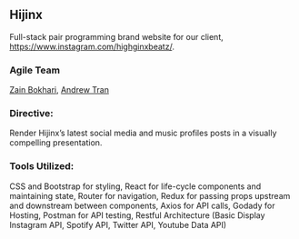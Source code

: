 


## Hijinx
Full-stack pair programming brand website for our client, https://www.instagram.com/highginxbeatz/.

### Agile Team
[Zain Bokhari](https://github.com/zbokhari), [Andrew Tran](https://github.com/andrewtronn)

### Directive:
Render Hijinx’s latest social media and music profiles posts in a visually compelling presentation.

### Tools Utilized:
CSS and Bootstrap for styling, React for life-cycle components and maintaining state, Router for navigation, Redux for passing props upstream and downstream between components, Axios for API calls, Godady for Hosting, Postman for API testing, Restful Architecture (Basic Display Instagram API, Spotify API, Twitter API, Youtube Data API)
